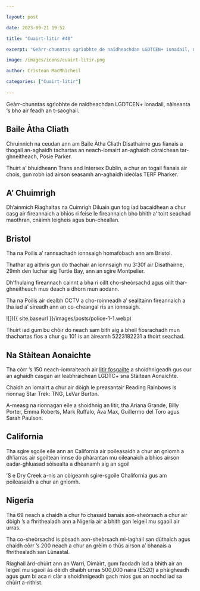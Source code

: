 ```yaml
---

layout: post

date: 2023-09-21 19:52

title: "Cuairt-litir #40"

excerpt: "Geàrr-chunntas sgrìobhte de naidheachdan LGDTCEN+ ionadail, nàiseanta ‘s bho air feadh an t-saoghail."

image: /images/icons/cuairt-litir.png

author: Crìstean MacMhìcheil

categories: ["Cuairt-litir"]
  
---
```


Geàrr-chunntas sgrìobhte de naidheachdan LGDTCEN+ ionadail, nàiseanta ‘s bho air feadh an t-saoghail.

## Baile Àtha Cliath

Chruinnich na ceudan ann am Baile Àtha Cliath Disathairne gus fianais a thogail an-aghaidh tachartas an neach-iomairt an-aghaidh còraichean tar-ghnèitheach, Posie Parker.

Thuirt a’ bhuidheann Trans and Intersex Dublin, a chur an togail fianais air chois, gun robh iad airson seasamh an-aghaidh ideòlas TERF Pharker.

## A’ Chuimrigh

Dh’ainmich Riaghaltas na Cuimrigh Diluain gun tog iad bacaidhean a chur casg air fireannaich a bhios ri feise le fireannaich bho bhith a’ toirt seachad maothran, cnàimh leigheis agus bun-cheallan.

## Bristol

Tha na Poilis a’ rannsachadh ionnsaigh homafòbach ann am Bristol.

Thathar ag aithris gun do thachair an ionnsaigh mu 3:30f air Disathairne, 29mh den Iuchar aig Turtle Bay, ann an sgìre Montpelier.

Dh’fhulaing fireannach cainnt a bha ri oillt cho-sheòrsachd agus oillt thar-ghnèitheach mus deach a dhòrn mun aodann.

Tha na Poilis air dealbh CCTV a cho-roinneadh a’ sealltainn fireannaich a tha iad a’ sireadh ann an co-cheangal ris an ionnsaigh.

![]({{ site.baseurl }}/images/posts/police-1-1.webp)

Thuirt iad gum bu chòir do neach sam bith aig a bheil fiosrachadh mun thachartas fios a chur gu 101 is an àireamh 5223182231 a thoirt seachad.

## Na Stàitean Aonaichte

Tha còrr ’s 150 neach-iomraiteach air [litir fosgailte](https://campaigns.moveon.org/banned-bookmobile/artists/) a shoidhnigeadh gus cur an aghaidh casgan air leabhraichean LGDTC+ sna Stàitean Aonaichte.

Chaidh an iomairt a chur air dòigh le preasantair Reading Rainbows is rionnag Star Trek: TNG, LeVar Burton.

A-measg na rionnagan eile a shoidhnig an litir, tha Ariana Grande, Billy Porter, Emma Roberts, Mark Ruffalo, Ava Max, Guillermo del Toro agus Sarah Paulson.

## California

Tha sgìre sgoile eile ann an California air poileasaidh a chur an gnìomh a dh’iarras air sgoiltean innse do phàrantan mu oileanaich a bhios airson eadar-ghluasad sòisealta a dhèanamh aig an sgoil

’S e Dry Creek a-nis an còigeamh sgìre-sgoile Chalifornia gus am poileasaidh a chur an gnìomh.

## Nigeria

Tha 69 neach a chaidh a chur fo chasaid banais aon-sheòrsach a chur air dòigh ’s a fhrithealadh ann a Nigeria air a bhith gan leigeil mu sgaoil air urras.

Tha co-sheòrsachd is pòsadh aon-sheòrsach mì-laghail san dùthaich agus chaidh còrr ’s 200 neach a chur an grèim o thùs airson a’ bhanais a fhrithealadh san Lùnastal.

Riaghail àrd-chùirt ann an Warri, Dimàirt, gum faodadh iad a bhith air an leigeil mu sgaoil às dèidh dhaibh urras 500,000 naira (£520) a phàigheadh agus gum bi aca ri clàr a shoidhnigeadh gach mìos gus an nochd iad sa chùirt a-rithist.